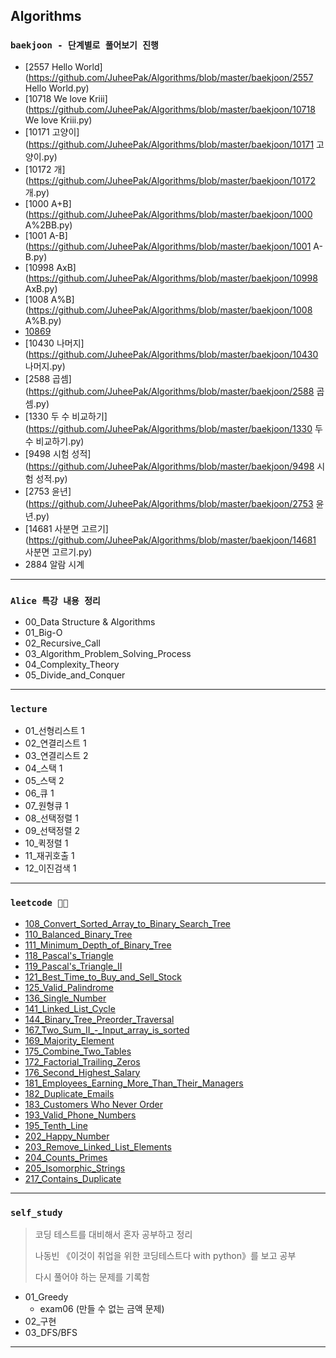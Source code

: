 ## Algorithms

### `baekjoon - 단계별로 풀어보기 진행`

- [2557 Hello World](https://github.com/JuheePak/Algorithms/blob/master/baekjoon/2557 Hello World.py)
- [10718 We love Kriii](https://github.com/JuheePak/Algorithms/blob/master/baekjoon/10718 We love Kriii.py)
- [10171 고양이](https://github.com/JuheePak/Algorithms/blob/master/baekjoon/10171 고양이.py)
- [10172 개](https://github.com/JuheePak/Algorithms/blob/master/baekjoon/10172 개.py)
- [1000 A+B](https://github.com/JuheePak/Algorithms/blob/master/baekjoon/1000 A%2BB.py)
- [1001 A-B](https://github.com/JuheePak/Algorithms/blob/master/baekjoon/1001 A-B.py)
- [10998 AxB](https://github.com/JuheePak/Algorithms/blob/master/baekjoon/10998 AxB.py)
- [1008 A%B](https://github.com/JuheePak/Algorithms/blob/master/baekjoon/1008 A%B.py)
- [10869](https://github.com/JuheePak/Algorithms/blob/master/baekjoon/10869.py)
- [10430 나머지](https://github.com/JuheePak/Algorithms/blob/master/baekjoon/10430 나머지.py)
- [2588 곱셈](https://github.com/JuheePak/Algorithms/blob/master/baekjoon/2588 곱셈.py)
- [1330 두 수 비교하기](https://github.com/JuheePak/Algorithms/blob/master/baekjoon/1330 두 수 비교하기.py)
- [9498 시험 성적](https://github.com/JuheePak/Algorithms/blob/master/baekjoon/9498 시험 성적.py)
- [2753 윤년](https://github.com/JuheePak/Algorithms/blob/master/baekjoon/2753 윤년.py)
- [14681 사분면 고르기](https://github.com/JuheePak/Algorithms/blob/master/baekjoon/14681 사분면 고르기.py)
- 2884 알람 시계

---

### `Alice 특강 내용 정리`

- 00_Data Structure & Algorithms
- 01_Big-O
- 02_Recursive_Call
- 03_Algorithm_Problem_Solving_Process
- 04_Complexity_Theory
- 05_Divide_and_Conquer

---

### `lecture`

- 01_선형리스트 1
- 02_연결리스트 1
- 03_연결리스트 2
- 04_스택 1
- 05_스택 2
- 06_큐 1
- 07_원형큐 1
- 08_선택정렬 1
- 09_선택정렬 2
- 10_퀵정렬 1
- 11_재귀호출 1
- 12_이진검색 1

---

### `leetcode 👊👊`

- [108_Convert_Sorted_Array_to_Binary_Search_Tree](https://github.com/JuheePak/Algorithms/blob/master/leetcode/108_Convert_Sorted_Array_to_Binary_Search_Tree.py)
- [110_Balanced_Binary_Tree](https://github.com/JuheePak/Algorithms/blob/master/leetcode/110_Balanced_Binary_Tree.py)
- [111_Minimum_Depth_of_Binary_Tree](https://github.com/JuheePak/Algorithms/blob/master/leetcode/111_Minimum_Depth_of_Binary_Tree.py)
- [118_Pascal's_Triangle](https://github.com/JuheePak/Algorithms/blob/master/leetcode/118_Pascal's_Triangle.py)
- [119_Pascal's_Triangle_II](https://github.com/JuheePak/Algorithms/blob/master/leetcode/119_Pascal's_Triangle_II.py)
- [121_Best_Time_to_Buy_and_Sell_Stock](https://github.com/JuheePak/Algorithms/blob/master/leetcode/121_Best_Time_to_Buy_and_Sell_Stock.py)
- [125_Valid_Palindrome](https://github.com/JuheePak/Algorithms/blob/master/leetcode/125_Valid_Palindrome.py)
- [136_Single_Number](https://github.com/JuheePak/Algorithms/blob/master/leetcode/136_Single_Number.py)
- [141_Linked_List_Cycle](https://github.com/JuheePak/Algorithms/blob/master/leetcode/141_Linked_List_Cycle.py)
- [144_Binary_Tree_Preorder_Traversal](https://github.com/JuheePak/Algorithms/blob/master/leetcode/144_Binary_Tree_Preorder_Traversal.py)
- [167_Two_Sum_II_-_Input_array_is_sorted](https://github.com/JuheePak/Algorithms/blob/master/leetcode/167_Two_Sum_II_-_Input_array_is_sorted.py)
- [169_Majority_Element](https://github.com/JuheePak/Algorithms/blob/master/leetcode/169_Majority_Element.py)
- [175_Combine_Two_Tables](https://github.com/JuheePak/Algorithms/blob/master/leetcode/175_Combine_Two_Tables.md)
- [172_Factorial_Trailing_Zeros](https://github.com/JuheePak/Algorithms/blob/master/leetcode/172_Factorial_Trailing_Zeroes.py)
- [176_Second_Highest_Salary](https://github.com/JuheePak/Algorithms/blob/master/leetcode/176_Second_Highest_Salary.md)
- [181_Employees_Earning_More_Than_Their_Managers](https://github.com/JuheePak/Algorithms/blob/master/leetcode/181_Employees_Earning_More_Than_Their_Managers.md)
- [182_Duplicate_Emails](https://github.com/JuheePak/Algorithms/blob/master/leetcode/182_Duplicate_Emails.md)
- [183_Customers Who Never Order](https://github.com/JuheePak/Algorithms/blob/master/leetcode/183_Customers_Who_Never_Order.md)
- [193_Valid_Phone_Numbers](https://github.com/JuheePak/Algorithms/blob/master/leetcode/193_Valid_Phone_Numbers.md)
- [195_Tenth_Line](https://github.com/JuheePak/Algorithms/blob/master/leetcode/195_Tenth_Line.md)
- [202_Happy_Number](https://github.com/JuheePak/Algorithms/blob/master/leetcode/202_Happy_Number.py)
- [203_Remove_Linked_List_Elements](https://github.com/JuheePak/Algorithms/blob/master/leetcode/203_Remove%20Linked%20List%20Elements.py)
- [204_Counts_Primes](https://github.com/JuheePak/Algorithms/blob/master/leetcode/204_Count_Primes.py)
- [205_Isomorphic_Strings](https://github.com/JuheePak/Algorithms/blob/master/leetcode/205_Isomorphic_Strings.py)
- [217_Contains_Duplicate](https://github.com/JuheePak/Algorithms/blob/master/leetcode/217_Contains_Duplicate.py)

---

### `self_study`

> 코딩 테스트를 대비해서 혼자 공부하고 정리
>
> 나동빈 《이것이 취업을 위한 코딩테스트다 with python》를 보고 공부
>
> 다시 풀어야 하는 문제를 기록함

-  01_Greedy
   - exam06 (만들 수 없는 금액 문제)
- 02_구현
- 03_DFS/BFS

---

